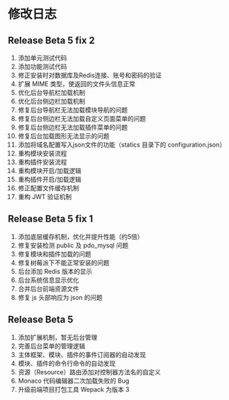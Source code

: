 # 修改日志

## Release Beta 5 fix 2

1. 添加单元测试代码
2. 添加功能测试代码
3. 修正安装时对数据库及Redis连接、账号和密码的验证
4. 扩展 MIME 类型，使返回的文件头信息正常
5. 优化后台导航栏加载机制
6. 优化后台侧边栏加载机制
7. 修复后台导航栏无法加载模块导航的问题
8. 修复后台侧边栏无法加载自定义页面菜单的问题
9. 修复后台侧边栏无法加载插件菜单的问题
10. 修复后台加载图形无法显示的问题
11. 添加将域名配置写入json文件的功能（statics 目录下的 configuration.json）
12. 重构模块安装流程
13. 重构插件安装流程
14. 重构模块开启/加载逻辑
15. 重构插件开启/加载逻辑
16. 修正配置文件缓存机制
17. 重构 JWT 验证机制

## Release Beta 5 fix 1

1. 添加底层缓存机制，优化并提升性能（约5倍）
2. 修复安装检测 public 及 pdo_mysql 问题
3. 修复模块和插件加载的问题
4. 修复树莓派下不能正常安装的问题
5. 后台添加 Redis 版本的显示
6. 后台系统信息显示优化
7. 合并后台前端资源文件
8. 修复 js 头部响应为 json 的问题

## Release Beta 5

1. 添加扩展机制，暂无后台管理
2. 完善后台菜单的管理逻辑
3. 主体框架、模块、插件的事件订阅器的自动发现
4. 模块、插件的命令行命令的自动发现
5. 资源（Resource）路由添加对控制器方法名的自定义
6. Monaco 代码编辑器二次加载失败的 Bug
7. 升级前端项目打包工具 Wepack 为版本 3